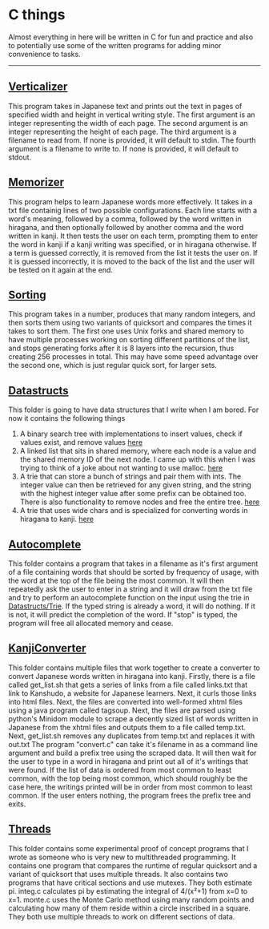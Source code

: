 # C things

<p>Almost everything in here will be written in C for fun and practice and also to potentially use some of the written programs for adding minor convenience to tasks.</p>

---
## <a href="Verticalizer/">Verticalizer</a>
<p>This program takes in Japanese text and prints out the text in pages of specified width and height in vertical writing style. The first argument is an integer representing the width of each page. The second argument is an integer representing the height of each page. The third argument is a filename to read from. If none is provided, it will default to stdin. The fourth argument is a filename to write to. If none is provided, it will default to stdout.</p>

## <a href="Memorizer/">Memorizer</a>
<p>This program helps to learn Japanese words more effectively. It takes in a txt file containig lines of two possible configurations. Each line starts with a word's meaning, followed by a comma, followed by the word written in hiragana, and then optionally followed by another comma and the word written in kanji. It then tests the user on each term, prompting them to enter the word in kanji if a kanji writing was specified, or in hiragana otherwise. If a term is guessed correctly, it is removed from the list it tests the user on. If it is guessed incorrectly, it is moved to the back of the list and the user will be tested on it again at the end.</p>

## <a href="Sorting/">Sorting</a>
<p>This program takes in a number, produces that many random integers, and then sorts them using two variants of quicksort and compares the times it takes to sort them. The first one uses Unix forks and shared memory to have multiple processes working on sorting different partitions of the list, and stops generating forks after it is 8 layers into the recursion, thus creating 256 processes in total. This may have some speed advantage over the second one, which is just regular quick sort, for larger sets.</p>

## <a href="Datastructs/">Datastructs</a>
<p>This folder is going to have data structures that I write when I am bored. For now it contains the following things
<ol>
    <li>A binary search tree with implementations to insert values, check if values exist, and remove values <a href="Datastructs/BST"> here</a></li>
    <li>A linked list that sits in shared memory, where each node is a value and the shared memory ID of the next node. I came up with this when I was trying to think of a joke about not wanting to use malloc. <a href="Datastructs/SharedLinkedLists"> here</a></li>
    <li>A trie that can store a bunch of strings and pair them with ints. The integer value can then be retrieved for any given string, and the string with the highest integer value after some prefix can be obtained too. There is also functionality to remove nodes and free the entire tree. <a href="Datastructs/Trie">here</a></li>
    <li>A trie that uses wide chars and is specialized for converting words in hiragana to kanji. <a href="Datastructs/Trie">here</a></li>
</ol>
</p>

## <a href="Autocomplete/">Autocomplete</a>
<p>This folder contains a program that takes in a filename as it's first argument of a file containing words that should be sorted by frequency of usage, with the word at the top of the file being the most common. It will then repeatedly ask the user to enter in a string and it will draw from the txt file and try to perform an autocomplete function on the input using the trie in <a href="Datastructs/Trie">Datastructs/Trie</a>. If the typed string is already a word, it will do nothing. If it is not, it will predict the completion of the word. If "stop" is typed, the program will free all allocated memory and cease.
</p>

## <a href="KanjiConverter/">KanjiConverter</a>
<p>This folder contains multiple files that work together to create a converter to convert Japanese words written in hiragana into kanji. Firstly, there is a file called get_list.sh that gets a series of links from a file called links.txt that link to Kanshudo, a website for Japanese learners. Next, it curls those links into html files. Next, the files are converted into well-formed xhtml files using a java program called tagsoup. Next, the files are parsed using python's Minidom module to scrape a decently sized list of words written in Japanese from the xhtml files and outputs them to a file called temp.txt. Next, get_list.sh removes any duplicates from temp.txt and replaces it with out.txt The program "convert.c" can take it's filename in as a command line argument and build a prefix tree using the scraped data. It will then wait for the user to type in a word in hiragana and print out all of it's writings that were found. If the list of data is ordered from most common to least common, with the top being most common, which should roughly be the case here, the writings printed will be in order from most common to least common. If the user enters nothing, the program frees the prefix tree and exits.
</p>

## <a href="Threads/">Threads</a>
<p>This folder contains some experimental proof of concept programs that I wrote as someone who is very new to multithreaded programming. It contains one program that compares the runtime of regular quicksort and a variant of quicksort that uses multiple threads. It also contains two programs that have critical sections and use mutexes. They both estimate pi. integ.c calculates pi by estimating the integral of 4/(x²+1) from x=0 to x=1. monte.c uses the Monte Carlo method using many random points and calculating how many of them reside within a circle inscribed in a square. They both use multiple threads to work on different sections of data.
</p>


